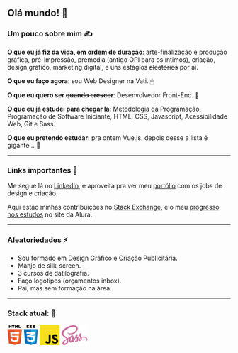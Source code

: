 ## Olá mundo! 👋

### Um pouco sobre mim ✍

**O que eu já fiz da vida, em ordem de duração**: arte-finalização e produção gráfica, pré-impressão, premedia (antigo OPI para os íntimos), criação, design gráfico, marketing digital, e uns estágios <s>aleatórios</s> por aí.

**O que eu faço agora**: sou Web Designer na Vati. 🖱        

**O que eu quero ser <s>quando crescer</s>**: Desenvolvedor Front-End. 🙏

**O que eu já estudei para chegar lá**: Metodologia da Programação, Programação de Software Iniciante, HTML, CSS, Javascript, Acessibilidade Web, Git e Sass.

**O que eu pretendo estudar**: pra ontem Vue.js, depois desse a lista é gigante... 🌱
___

### Links importantes 🚀

Me segue lá no [LinkedIn](https://www.linkedin.com/in/vandersonbonacuore/), e aproveita pra ver meu [portólio](https://cargocollective.com/vandersonluis/index) com os jobs de design e criação.

Aqui estão minhas contribuições no [Stack Exchange](https://stackexchange.com/users/14433563/vanderson-luis-bonacuore?tab=accounts), 
e o meu [progresso nos estudos](https://cursos.alura.com.br/user/vandersonlb0) no site da Alura.

___

### Aleatoriedades ⚡

- Sou formado em Design Gráfico e Criação Publicitária.
- Manjo de silk-screen.
- 3 cursos de datilografia.
- Faço logotipos (orçamentos inbox).
- Pai, mas sem formação na área.
___

### Stack atual: 🎯

<a><img height="45" src="https://raw.githubusercontent.com/vandersonlb/vandersonlb/main/assets/html5.png"></a>
<a><img height="45" src="https://raw.githubusercontent.com/vandersonlb/vandersonlb/main/assets/css3.png"></a>
<a><img height="45" src="https://raw.githubusercontent.com/vandersonlb/vandersonlb/main/assets/javascript.png"></a>
<a><img height="45" src="https://raw.githubusercontent.com/vandersonlb/vandersonlb/main/assets/sass.png"></a>
